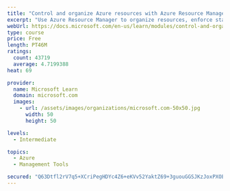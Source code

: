 ```yaml
---
title: "Control and organize Azure resources with Azure Resource Manager"
excerpt: "Use Azure Resource Manager to organize resources, enforce standards, and protect critical assets from deletion."
webUrl: https://docs.microsoft.com/en-us/learn/modules/control-and-organize-with-azure-resource-manager/
type: course
price: Free
length: PT46M
ratings:
  count: 43719
  average: 4.7199388
heat: 69

provider:
  name: Microsoft Learn
  domain: microsoft.com
  images:
    - url: /assets/images/organizations/microsoft.com-50x50.jpg
      width: 50
      height: 50

levels:
  - Intermediate

topics:
  - Azure
  - Management Tools

secured: "Q63Dtfl2rV7q5+XCriPegHDYc4Z6+eKVv52YaktZ69+3guouGGSJKzJoxPXOEVy9oon8JTMMPtD7vkFmAuL/0T6McWKwqYGc0KhQ/haU66ldyWueTnt9cmaBGV5O/Lwk4uJ100mLufZQrsa/1iFV2zz+pCiW+zosyCq112nzAsRcSKQQoPp815KcbnXZPOa0cv+pJxEIAF63ULFDFuuClV50h3SgF6gOQ83t2pJp8xOOPb0wxq/Nmj39ZtGxOx7OYaTNhbWh+8+LJMOVAqN8GFeiq8g2+jiJKRrumQ7AKgbK9B21IDHZhkMJkgUmZCe29wTbMbgQ/Pl74oF3TaLCOpPfyb+JDdvRbONsrvPDrHDhKxATOkKY4h+CGfU4S3G5BgCE5tb+KsEAG7IZwdo7FZWXjUaei+XeGs1HP9HimFTDTRA2mV+huVR/9dCsYfE+;gLHecGmqHP152VpUPOFvgA=="
---
```


